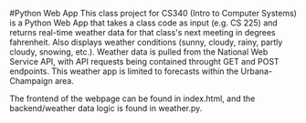 #Python Web App
This class project for CS340 (Intro to Computer Systems) is a Python Web App that takes a class code as input (e.g. CS 225) and returns real-time weather data for that class's next meeting in degrees fahrenheit. Also displays weather conditions (sunny, cloudy, rainy, partly cloudy, snowing, etc.). Weather data is pulled from the National Web Service API, with API requests being contained throught GET and POST endpoints. This weather app is limited to forecasts within the Urbana-Champaign area.

The frontend of the webpage can be found in index.html, and the backend/weather data logic is found in weather.py.
